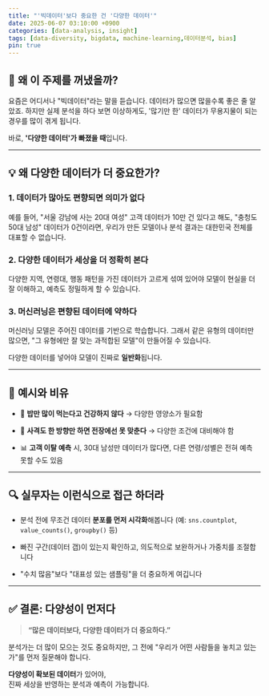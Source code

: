 ```yaml
---
title: "'빅데이터'보다 중요한 건 '다양한 데이터'"
date: 2025-06-07 03:10:00 +0900
categories: [data-analysis, insight] 
tags: [data-diversity, bigdata, machine-learning,데이터분석, bias] 
pin: true
---
```

## 🧐 왜 이 주제를 꺼냈을까?

요즘은 어디서나 "빅데이터"라는 말을 듣습니다.  데이터가 많으면 많을수록 좋은 줄 알았죠.   하지만 실제 분석을 하다 보면 이상하게도, '많기만 한' 데이터가 무용지물이 되는 경우를 많이 겪게 됩니다.

바로, **'다양한 데이터'가 빠졌을 때**입니다.

----------

## 💡 왜 다양한 데이터가 더 중요한가?

### 1. 데이터가 많아도 편향되면 의미가 없다

예를 들어, "서울 강남에 사는 20대 여성" 고객 데이터가 10만 건 있다고 해도, "충청도 50대 남성" 데이터가 0건이라면, 우리가 만든 모델이나 분석 결과는 대한민국 전체를 대표할 수 없습니다.

### 2. 다양한 데이터가 세상을 더 정확히 본다

다양한 지역, 연령대, 행동 패턴을 가진 데이터가 고르게 섞여 있어야 모델이 현실을 더 잘 이해하고, 예측도 정밀하게 할 수 있습니다.

### 3. 머신러닝은 편향된 데이터에 약하다

머신러닝 모델은 주어진 데이터를 기반으로 학습합니다. 그래서 같은 유형의 데이터만 많으면, "그 유형에만 잘 맞는 과적합된 모델"이 만들어질 수 있습니다.

다양한 데이터를 넣어야 모델이 진짜로 **일반화**됩니다.

----------

## 🎯 예시와 비유

-   🍚 **밥만 많이 먹는다고 건강하지 않다** → 다양한 영양소가 필요함
    
-   🎯 **사격도 한 방향만 하면 전장에선 못 맞춘다** → 다양한 조건에 대비해야 함
    
-   📊 **고객 이탈 예측** 시, 30대 남성만 데이터가 많다면, 다른 연령/성별은 전혀 예측 못할 수도 있음
    

----------

## 🔍 실무자는 이런식으로 접근 하더라

-   분석 전에 무조건 데이터 **분포를 먼저 시각화**해봅니다 (예: `sns.countplot`, `value_counts()`, `groupby()` 등)
    
-   빠진 구간(데이터 갭)이 있는지 확인하고, 의도적으로 보완하거나 가중치를 조절합니다
    
-   "수치 많음"보다 "대표성 있는 샘플링"을 더 중요하게 여깁니다
    

----------

## ✅ 결론: 다양성이 먼저다

> **“많은 데이터보다, 다양한 데이터가 더 중요하다.”**

분석가는 더 많이 모으는 것도 중요하지만, 그 전에 "우리가 어떤 사람들을 놓치고 있는가"를 먼저 질문해야 합니다.

**다양성이 확보된 데이터**가 있어야,  
진짜 세상을 반영하는 분석과 예측이 가능합니다.
